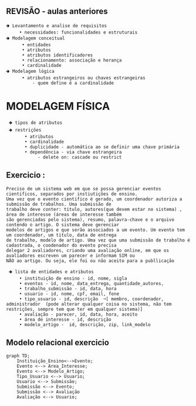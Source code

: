 ## REVISÃO - aulas anteriores
    🢂 Levantamento e analise de requisitos
         • necessidades: funcionalidades e estruturais
    🢂 Modelagem conceitual 
          • entidades
          • atributos
          • atributos identificadores
          • relacionamento: associação e herança
          • cardinalidade
    🢂 Modelagem lógica
          • atributos estrangeiros ou chaves estrangeiras
              - quem define é a cardinalidade

# MODELAGEM FÍSICA
     🢂 tipos de atributos
     🢂 restrições
           • atributos
           • cardinalidade
           • duplicidade - automática ao se definir uma chave primária
           • dependência - via chave estrangeira
                - delete on: cascade ou restrict

## Exercicio :
         
    Preciso de um sistema web em que se possa gerenciar eventos cientificos, separados por instiutições de ensino. 
    Uma vez que o evento cientifico é gerado, um coordenador autoriza a submissão de trabalhos. Uma submissão de 
    trabalho deve conter: titulo, autores(que devem estar no sistema) , área de interesse (áreas de interesse também
    são gerenciadas pelo sistema), resumo, palavra-chave e o arquivo contendo o artigo. O sistema deve gerenciar 
    modelos de artigos e que serão associados a um evento. Um evento tem um coordenador, um titulo, data de entrega
    de trabalho, modelo de artigo. Uma vez que uma submissão de trabalho é cadastrada, o coodenador do evento precisa
    delegar 2 avaliadores, criando uma avaliação online, em que os avaliadores escreven um parecer e informam SIM ou 
    NÃO ao artigo. Ou seja, ele foi ou não aceito para a publlicação

     🢂 lista de entidades e atributos
         • instituição de ensino - id, nome, sigla
         • eventos - id, nome, data_entrega, quantidade_autores, 
         • trabalho_submissão - id, data, hora
         • usuario - id, nome, cpf, email, fone
         • tipo_usuario - id, descrição  ➞[ membro, coordenador, administrador  (pode alterar qualquer coisa no sistema, não tem restrições, sempre tem que ter em qualquer sistema)]
         • avaliação - parecer, id, data, hora, aceito
         • área de interesse - id, descrição 
         • modelo_artigo -  id, descrição, zip, link_modelo

## Modelo relacional exercicio
```mermaid
graph TD;
    Instituição_Ensino<-->Evento;
    Evento <--> Area_Interesse;
    Evento <--> Modelo_Artigo;
    Tipo_Usuario <--> Usuario;
    Usuario <--> Submissão;
    Submissão <--> Evento;
    Submissão <--> Avaliação
    Avaliação <--> Usuario;
    
```







         
            
